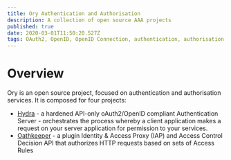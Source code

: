 ```yaml
---
title: Ory Authentication and Authorisation
description: A collection of open source AAA projects
published: true
date: 2020-03-01T11:50:20.527Z
tags: OAuth2, OpenID, OpenID Connection, authentication, authorisation
---
```


# Overview
Ory is an open source project, focused on authentication and authorisation services. It is composed for four projects:
* [Hydra](/technologies/ory/hydra) - a hardened API-only oAuth2/OpenID compliant Authentication Server - orchestrates the process whereby a client application makes a request on your server application for permission to your services.
* [Oathkeeper](/technologies/ory/Oathkeeper) - a plugin Identity & Access Proxy (IAP) and Access Control Decision API that authorizes HTTP requests based on sets of Access Rules